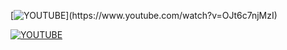 [![YOUTUBE]([https://img.youtube.com/vi/OJt6c7njMzI](https://i.ytimg.com/an_webp/OJt6c7njMzI/mqdefault_6s.webp?du=3000&sqp=CIKNtpkG&rs=AOn4CLB2jRJRPT2CInj0LgTXU0oASSXmCQ))](https://www.youtube.com/watch?v=OJt6c7njMzI)



[![YOUTUBE](https://img.youtube.com/vi/OJt6c7njMzI)](https://www.youtube.com/watch?v=OJt6c7njMzI)
